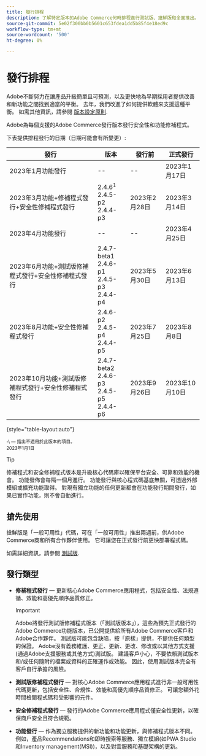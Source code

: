 ```yaml
---
title: 發行排程
description: 了解特定版本的Adobe Commerce何時排程進行測試版、搶鮮版和全面推出。
source-git-commit: 5e02f300bb0b5601c653fdea1dd5b85f4e18ed9c
workflow-type: tm+mt
source-wordcount: '500'
ht-degree: 0%

---
```



# 發行排程

Adobe不斷努力在讓產品升級簡單且可預測，以及更快地為早期採用者提供改善和新功能之間找到適當的平衡。 去年，我們改進了如何提供軟體來支援這種平衡。 如需其他資訊，請參閱 [版本設定原則](versioning-policy.md).

Adobe為每個支援的Adobe Commerce發行版本發行安全性和功能修補程式。

下表提供排程發行的日期（日期可能會有所變更）:

| 發行 | 版本 | 發行前 | 正式發行 |
|--------------------------------------------------------------------|-------------------------------------------------|--------------------|----------------------|
| 2023年1月功能發行 | \-\- | \-\- | 2023年1月17日 |
| 2023年3月功能+修補程式發行+安全性修補程式發行 | 2.4.6<sup>1</sup><br>2.4.5-p2<br>2.4.4-p3 | 2023年2月28日 | 2023年3月14日 |
| 2023年4月功能發行 | \-\- | \-\- | 2023年4月25日 |
| 2023年6月功能+測試版修補程式發行+安全性修補程式發行 | 2.4.7-beta1<br>2.4.6-p1<br>2.4.5-p3<br>2.4.4-p4 | 2023年5月30日 | 2023年6月13日 |
| 2023年8月功能+安全性修補程式發行 | 2.4.6-p2<br>2.4.5-p4<br>2.4.4-p5 | 2023年7月25日 | 2023年8月8日 |
| 2023年10月功能+測試版修補程式發行+安全性修補程式發行 | 2.4.7-beta2<br>2.4.6-p3<br>2.4.5-p5<br>2.4.4-p6 | 2023年9月26日 | 2023年10月10日 |

{style="table-layout:auto"}

<sup>\-\ — 指出不適用於此版本的項目。</sup><br>
<sup>2023年1月1日</sup><br>

>[!TIP]
>
>修補程式和安全修補程式版本是升級核心代碼庫以確保平台安全、可靠和效能的機會。 功能發佈會每隔一個月進行。 功能發行與核心程式碼基底無關，可透過外部模組或擴充功能取得。 對現有獨立功能的任何更新都會在功能發行期間發行，如果已實作功能，則不會自動進行。

## 搶先使用

搶鮮版是「一般可用性」代碼，可在「一般可用性」推出兩週前，供Adobe Commerce商和所有合作夥伴使用。 它可讓您在正式發行前更快部署程式碼。

如需詳細資訊，請參閱 [測試版](beta.md).

## 發行類型

- **修補程式發行** — 更新核心Adobe Commerce應用程式，包括安全性、法規遵循、效能和高優先順序品質修正。

   >[!IMPORTANT]
   >
   >Adobe將發行測試版修補程式版本（「測試版版本」），這些為預先正式發行的Adobe Commerce功能版本，已公開提供給所有Adobe Commerce客戶和Adobe合作夥伴。 測試版可能包含缺陷，按「原樣」提供，不提供任何類型的保證。 Adobe沒有義務維護、更正、更新、更改、修改或以其他方式支援(通過Adobe支援服務或其他方式)測試版。 建議客戶小心，不要依賴測試版本和/或任何隨附的檔案或資料的正確運作或效能。 因此，使用測試版本完全有客戶自行承擔的風險。

- **測試版修補程式發行** — 對核心Adobe Commerce應用程式進行非一般可用性代碼更新，包括安全性、合規性、效能和高優先順序品質修正。 可讓您額外花時間檢閱程式碼和受影響的元件。
- **安全修補程式發行** — 發行的Adobe Commerce應用程式僅安全性更新，以確保商戶安全且符合規範。
- **功能發行** — 作為獨立服務提供的新功能和功能更新，與修補程式版本不同。 例如，產品Recommendations和即時搜索等服務、獨立模組(如PWA Studio和Inventory management(MSI))，以及對雲服務和基礎架構的更新。
